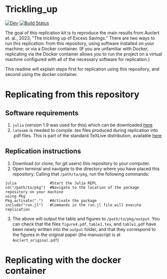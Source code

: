 # Trickling_up

[![Dev](https://img.shields.io/badge/docs-dev-blue.svg)](https://Martin-Bernstein.github.io/Trickling_up.jl/dev/)
[![Build Status](https://github.com/Martin-Bernstein/Trickling_up.jl/actions/workflows/CI.yml/badge.svg?branch=main)](https://github.com/Martin-Bernstein/Trickling_up.jl/actions/workflows/CI.yml?query=branch%3Amain)


The goal of this replication kit is to reproduce the main results from Auclert et. al., 2023, "The trickling up of Excess Savings." There are two ways to run this replication: from this repository, using software installed on your machine; or via a Docker container. (If you are unfamiliar with Docker, replicating via the Docker container allows you to run the project on a virtual machine configured with all of the necessary software for replication.)

This readme will explain steps first for replication using this repository, and second using the docker container.

# Replicating from this repository

## Software requirements
1. `julia` (version 1.9 was used for this) which can be downloaded [here](https://julialang.org/downloads/)
2. `latexmk` is needed to compile .tex files produced during replication into .pdf files. This is part of the standard TeXLive distribution, available [here](https://www.tug.org/texlive/)

## Replication instructions

1. Download (or clone, for git users) this repository to your computer.
2. Open terminal and navigate to the directory where you have placed this repository. Calling that `/path/to/pkg`, run the following commands:
```
julia               #Start the Julia REPL
cd("/path/to/pkg")  #Navigate to the location of the package repository on your machine
using Pkg           
Pkg.activate(".")   #Activate the package
include("run.jl")   #Commands in the run.jl file will execute replication
```
3. The above will output the table and figures to `/path/to/pkg/output`. You can check that the files `figure4.pdf`, `table1.tex`, and `table1.pdf` have been newly written into the `output` folder, and that they correspond to the figures in the original paper (the manuscript is at `Auclert_original.pdf`)

# Replicating with the docker container

